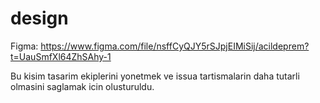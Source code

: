 # design
Figma: https://www.figma.com/file/nsffCyQJY5rSJpjEIMiSij/acildeprem?t=UauSmfXl64ZhSAhy-1


Bu kisim tasarim ekiplerini yonetmek ve issua tartismalarin daha tutarli olmasini saglamak icin olusturuldu.
